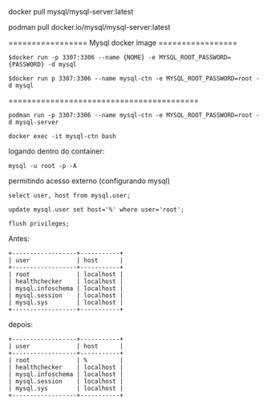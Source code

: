 
docker pull mysql/mysql-server:latest

podman pull docker.io/mysql/mysql-server:latest

================= Mysql docker image =================

```
$docker run -p 3307:3306 --name {NOME} -e MYSQL_ROOT_PASSWORD={PASSWORD} -d mysql
```

```
$docker run p 3307:3306 --name mysql-ctn -e MYSQL_ROOT_PASSWORD=root -d mysql
```

=========================================

```
podman run -p 3307:3306 --name mysql-ctn -e MYSQL_ROOT_PASSWORD=root -d mysql-server
```
```
docker exec -it mysql-ctn bash
```

logando dentro do container:
```
mysql -u root -p -A
```

permitindo acesso externo (configurando mysql)
```
select user, host from mysql.user;
```
```
update mysql.user set host='%' where user='root';
```
```
flush privileges;
```

Antes:
```
+------------------+-----------+
| user             | host      |
+------------------+-----------+
| root             | localhost |
| healthchecker    | localhost |
| mysql.infoschema | localhost |
| mysql.session    | localhost |
| mysql.sys        | localhost |
+------------------+-----------+
```

depois:
```
+------------------+-----------+
| user             | host      |
+------------------+-----------+
| root             | %         |
| healthchecker    | localhost |
| mysql.infoschema | localhost |
| mysql.session    | localhost |
| mysql.sys        | localhost |
+------------------+-----------+
```
